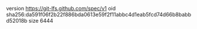 version https://git-lfs.github.com/spec/v1
oid sha256:da591f06f2b22f886bda0613e59f2f11abbc4d1eab5fcd74d66b8babbd52018b
size 6444
